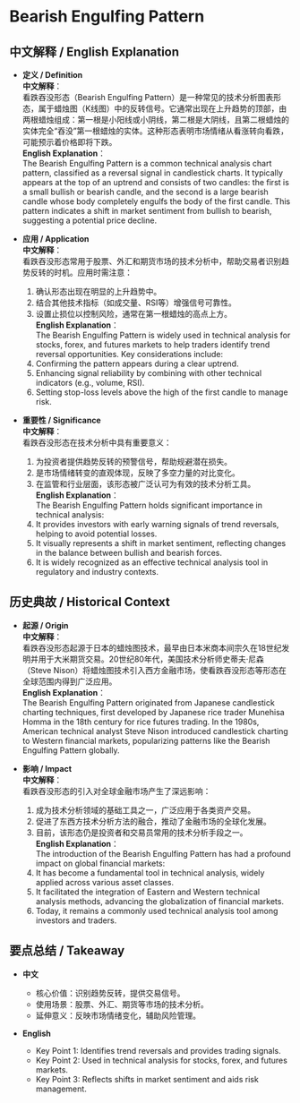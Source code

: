 # Bearish Engulfing Pattern

## 中文解释 / English Explanation

* **定义 / Definition**  
  **中文解释**：  
  看跌吞没形态（Bearish Engulfing Pattern）是一种常见的技术分析图表形态，属于蜡烛图（K线图）中的反转信号。它通常出现在上升趋势的顶部，由两根蜡烛组成：第一根是小阳线或小阴线，第二根是大阴线，且第二根蜡烛的实体完全“吞没”第一根蜡烛的实体。这种形态表明市场情绪从看涨转向看跌，可能预示着价格即将下跌。  
  **English Explanation**：  
  The Bearish Engulfing Pattern is a common technical analysis chart pattern, classified as a reversal signal in candlestick charts. It typically appears at the top of an uptrend and consists of two candles: the first is a small bullish or bearish candle, and the second is a large bearish candle whose body completely engulfs the body of the first candle. This pattern indicates a shift in market sentiment from bullish to bearish, suggesting a potential price decline.

* **应用 / Application**  
  **中文解释**：  
  看跌吞没形态常用于股票、外汇和期货市场的技术分析中，帮助交易者识别趋势反转的时机。应用时需注意：  
  1. 确认形态出现在明显的上升趋势中。  
  2. 结合其他技术指标（如成交量、RSI等）增强信号可靠性。  
  3. 设置止损位以控制风险，通常在第一根蜡烛的高点上方。  
  **English Explanation**：  
  The Bearish Engulfing Pattern is widely used in technical analysis for stocks, forex, and futures markets to help traders identify trend reversal opportunities. Key considerations include:  
  1. Confirming the pattern appears during a clear uptrend.  
  2. Enhancing signal reliability by combining with other technical indicators (e.g., volume, RSI).  
  3. Setting stop-loss levels above the high of the first candle to manage risk.

* **重要性 / Significance**  
  **中文解释**：  
  看跌吞没形态在技术分析中具有重要意义：  
  1. 为投资者提供趋势反转的预警信号，帮助规避潜在损失。  
  2. 是市场情绪转变的直观体现，反映了多空力量的对比变化。  
  3. 在监管和行业层面，该形态被广泛认可为有效的技术分析工具。  
  **English Explanation**：  
  The Bearish Engulfing Pattern holds significant importance in technical analysis:  
  1. It provides investors with early warning signals of trend reversals, helping to avoid potential losses.  
  2. It visually represents a shift in market sentiment, reflecting changes in the balance between bullish and bearish forces.  
  3. It is widely recognized as an effective technical analysis tool in regulatory and industry contexts.

## 历史典故 / Historical Context

* **起源 / Origin**  
  **中文解释**：  
  看跌吞没形态起源于日本的蜡烛图技术，最早由日本米商本间宗久在18世纪发明并用于大米期货交易。20世纪80年代，美国技术分析师史蒂夫·尼森（Steve Nison）将蜡烛图技术引入西方金融市场，使看跌吞没形态等形态在全球范围内得到广泛应用。  
  **English Explanation**：  
  The Bearish Engulfing Pattern originated from Japanese candlestick charting techniques, first developed by Japanese rice trader Munehisa Homma in the 18th century for rice futures trading. In the 1980s, American technical analyst Steve Nison introduced candlestick charting to Western financial markets, popularizing patterns like the Bearish Engulfing Pattern globally.

* **影响 / Impact**  
  **中文解释**：  
  看跌吞没形态的引入对全球金融市场产生了深远影响：  
  1. 成为技术分析领域的基础工具之一，广泛应用于各类资产交易。  
  2. 促进了东西方技术分析方法的融合，推动了金融市场的全球化发展。  
  3. 目前，该形态仍是投资者和交易员常用的技术分析手段之一。  
  **English Explanation**：  
  The introduction of the Bearish Engulfing Pattern has had a profound impact on global financial markets:  
  1. It has become a fundamental tool in technical analysis, widely applied across various asset classes.  
  2. It facilitated the integration of Eastern and Western technical analysis methods, advancing the globalization of financial markets.  
  3. Today, it remains a commonly used technical analysis tool among investors and traders.

## 要点总结 / Takeaway

* **中文**  
  - 核心价值：识别趋势反转，提供交易信号。  
  - 使用场景：股票、外汇、期货等市场的技术分析。  
  - 延伸意义：反映市场情绪变化，辅助风险管理。  

* **English**  
  - Key Point 1: Identifies trend reversals and provides trading signals.  
  - Key Point 2: Used in technical analysis for stocks, forex, and futures markets.  
  - Key Point 3: Reflects shifts in market sentiment and aids risk management.